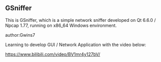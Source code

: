 ## GSniffer

This is GSniffer, which is a simple network sniffer developed on Qt 6.6.0 / Npcap 1.77, running on x86_64 Windows environment.

author:Gwins7

Learning to develop GUI / Network Application with the video below:

https://www.bilibili.com/video/BV1mr4y127bV/